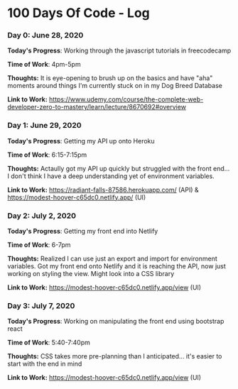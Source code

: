 # 100 Days Of Code - Log

### Day 0: June 28, 2020


**Today's Progress**: Working through the javascript tutorials in freecodecamp

**Time of Work**: 4pm-5pm

**Thoughts:** It is eye-opening to brush up on the basics and have "aha" moments around things I'm currently stuck on in my Dog Breed Database

**Link to Work:** https://www.udemy.com/course/the-complete-web-developer-zero-to-mastery/learn/lecture/8670692#overview


### Day 1: June 29, 2020

**Today's Progress**: Getting my API up onto Heroku

**Time of Work**: 6:15-7:15pm

**Thoughts:** Actaully got my API up quickly but struggled with the front end... I don't think I have a deep understanding yet of environment variables.

**Link to Work:** https://radiant-falls-87586.herokuapp.com/ (API) & https://modest-hoover-c65dc0.netlify.app/ (UI)

### Day 2: July 2, 2020

**Today's Progress**: Getting my front end into Netlify

**Time of Work**: 6-7pm

**Thoughts:** Realized I can use just an export and import for environment variables. Got my front end onto Netlify and it is reaching the API, now just working on styling the view. Might look into a CSS library

**Link to Work:** https://modest-hoover-c65dc0.netlify.app/view (UI)

### Day 3: July 7, 2020

**Today's Progress**: Working on manipulating the front end using bootstrap react

**Time of Work**: 5:40-7:40pm

**Thoughts:** CSS takes more pre-planning than I anticipated... it's easier to start with the end in mind

**Link to Work:** https://modest-hoover-c65dc0.netlify.app/view (UI)

